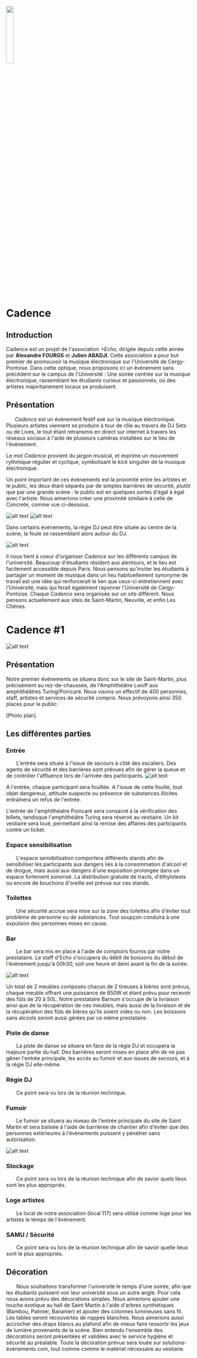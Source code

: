 <img src="https://raw.githubusercontent.com/bdeecho/Chaudiere/master/unnamed.jpg" width=20% />

# Cadence

## Introduction

Cadence est un projet de l'association _>Echo_, dirigée depuis cette année par __Alexandre FOURGS__ et __Julien ABADJI__. Cette association a pour but premier de promouvoir la musique électronique sur l'Université de Cergy-Pontoise. 
Dans cette optique, nous proposons ici un événement sans précédent sur le campus de l'Université : Une soirée centrée sur la musique électronique, rassemblant les étudiants curieux et passionnés, où des artistes majoritairement locaux se produisent.

## Présentation

&nbsp;&nbsp;&nbsp;&nbsp;&nbsp;&nbsp;_Cadence_ est un événement festif axé sur la musique électronique. Plusieurs artistes viennent se produire à tour de rôle au travers de DJ Sets ou de Lives, le tout étant retransmis en direct sur internet à travers les réseaux sociaux à l'aide de plusieurs caméras installées sur le lieu de l'événement.

Le mot _Cadence_ provient du jargon musical, et exprime un mouvement rythmique régulier et cyclique, symbolisant le _kick_ singulier de la musique électronique.

Un point important de ces événements est la proximité entre les artistes et le public, les deux étant séparés par de simples barrières de sécurité, plutôt que par une grande scène : le public est en quelques sortes d'égal à égal avec l'artiste.
Nous aimerions créer une proximité similaire à celle de Concrete, comme vue ci-dessous.

![alt text](https://github.com/bdeecho/Chaudiere/blob/master/fr-0812-744102-front.jpg "Wood Floor La Concrete Front")
![alt text](https://github.com/bdeecho/Chaudiere/blob/master/image.jpg "Wood Floor La Concrete Back")

Dans certains événements, la régie DJ peut être située au centre de la scène, la foule se rassemblant alors autour du DJ.

![alt text](https://github.com/bdeecho/Chaudiere/blob/master/7b5e016a2c420e6c28e7cc4d170b96e4dc0b15c6.jpeg "Scene 360")

Il nous tient à coeur d'organiser _Cadence_ sur les différents campus de l'université. Beaucoup d'étudiants résident aux alentours, et le lieu est facilement accessible depuis Paris. Nous pensons qu'inviter les étudiants à partager un moment de musique dans un lieu habituellement synonyme de travail est une idée qui renforcerait le lien que ceux-ci entretiennent avec l'Université, mais qui ferait également rayonner l'Université de Cergy-Pontoise. Chaque _Cadence_ sera organisée sur un site différent. Nous pensons actuellement aux sites de Saint-Martin, Neuville, et enfin Les Chênes.


# Cadence #1

![alt text](https://github.com/bdeecho/Chaudiere/blob/master/14455947_10210703573927519_56456848_o.jpg "UCP St Martin")

## Présentation

Notre premier événements se situera donc sur le site de Saint-Martin, plus précisément au rez-de-chaussée, de l'Amphithéâtre Lwoff aux amphithéâtres Turing/Poincaré.
Nous visons un effectif de 400 personnes, staff, artistes et services de sécurité compris. Nous prévoyons ainsi 350 places pour le public.

[Photo plan].

## Les différentes parties

### Entrée

&nbsp;&nbsp;&nbsp;&nbsp;&nbsp;&nbsp; L'entrée sera située à l'issue de secours à côté des escaliers. Des agents de sécurité et des barrières sont prévues afin de gérer la queue et de contrôler l'affluence lors de l'arrivée des participants.
![alt text](https://github.com/bdeecho/Chaudiere/blob/master/Images/Barriere.jpg "Barrière")

A l'entrée, chaque participant sera fouillée. A l'issue de cette fouille, tout objet dangereux, attitude suspecte ou présence de substances illicites entraînera un refus de l'entrée.

L'entrée de l'amphithéatre Poincaré sera consacré à la vérification des billets, tandisque l'amphithéâtre Turing sera réservé au vestiaire. Un kit vestiaire sera loué, permettant ainsi la remise des affaires des participants contre un ticket.

### Espace sensibilisation


&nbsp;&nbsp;&nbsp;&nbsp;&nbsp;&nbsp; L'espace sensibilisation comportera différents stands afin de sensibiliser les participants aux dangers liés à la consommation d'alcool et de drogue, mais aussi aux dangers d'une exposition prolongée dans un espace fortement sonorisé. La distribution gratuite de tracts, d'éthylotests ou encore de bouchons d'oreille est prévue sur ces stands.

### Toilettes

&nbsp;&nbsp;&nbsp;&nbsp;&nbsp;&nbsp; Une sécurité accrue sera mise sur la zone des toilettes afin d'éviter tout problème de personne ou de substances. Tout soupçon conduira à une expulsion des personnes mises en cause.

### Bar

&nbsp;&nbsp;&nbsp;&nbsp;&nbsp;&nbsp; Le bar sera mis en place à l'aide de comptoirs fournis par notre prestataire. Le staff d'Echo s'occupera du débit de boissons du début de l'événement jusqu'à 00h30, soit une heure et demi avant la fin de la soirée.

![alt text](https://github.com/bdeecho/Chaudiere/blob/master/Images/tireuses.png "Tireuses à bière")

Un total de 2 meubles composés chacun de 2 tireuses à bières sont prévus, chaque meuble offrant une puissance de 850W et étant prévu pour recevoir des fûts de 20 à 50L. 
Notre prestataire Barnum s'occupe de la livraison ainsi que de la récupération de ces meubles, mais aussi de la livraison et de la récupération des fûts de bières qu'ils soient vides ou non. Les boissons sans alcools seront aussi gérées par ce même prestataire.

### Piste de danse

&nbsp;&nbsp;&nbsp;&nbsp;&nbsp;&nbsp; La piste de danse se situera en face de la régie DJ et occupera la majeure partie du hall. Des barrières seront mises en place afin de ne pas gêner l'entrée principale, les accès au fumoir et aux issues de secours, et à la régie DJ elle-même.

### Régie DJ

&nbsp;&nbsp;&nbsp;&nbsp;&nbsp;&nbsp; Ce point sera vu lors de la réunion technique.

### Fumoir

&nbsp;&nbsp;&nbsp;&nbsp;&nbsp;&nbsp; Le fumoir se situera au niveau de l'entrée principale du site de Saint Martin et sera balisée à l'aide de barrièree de chantier afin d'éviter que des personnes extérieures à l'événements puissent y pénétrer sans autorisation.

![alt text](https://github.com/bdeecho/Chaudiere/blob/master/Images/cloture.jpg "Cloture")


### Stockage

&nbsp;&nbsp;&nbsp;&nbsp;&nbsp;&nbsp; Ce point sera vu lors de la réunion technique afin de savoir quels lieux sont les plus appropriés.

### Loge artistes

&nbsp;&nbsp;&nbsp;&nbsp;&nbsp;&nbsp; Le local de notre association (local 117) sera utilisé comme loge pour les artistes le temps de l'événement.

### SAMU / Sécurité

&nbsp;&nbsp;&nbsp;&nbsp;&nbsp;&nbsp; Ce point sera vu lors de la réunion technique afin de savoir quelle lieux sont le plus appropriés.

## Décoration

&nbsp;&nbsp;&nbsp;&nbsp;&nbsp;&nbsp; Nous souhaitons transformer l'université le temps d'une soirée, afin que les étudiants puissent voir leur université sous un autre angle. Pour cela nous avons prévu des décorations simples.
Nous aimerions ajouter une touche exotique au hall de Saint Martin à l'aide d'arbres synthétiques (Bambou, Palmier, Bananier) et ajouter des colonnes lumineuses sans fil. Les tables seront recouvertes de nappes blanches. Nous aimerions aussi accrocher des draps blancs au plafond afin de mieux faire ressortir les jeux de lumière provenants de la scène.
Bien entendu l'ensemble des décorations seront présentées et validées avec le service hygiène et sécurité au préalable.
Toute la décoration prévue sera louée sur solutions-événements.com, tout comme comme le matériel nécessaire au vestiaire. 
